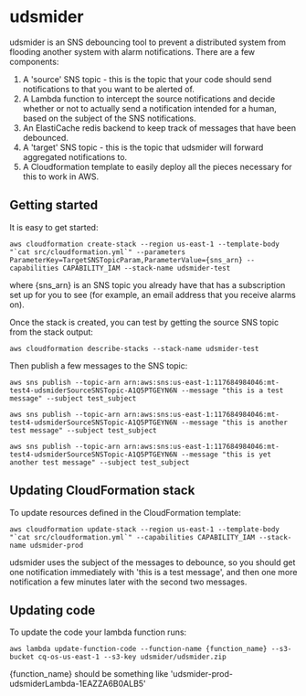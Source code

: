 # udsmider
udsmider is an SNS debouncing tool to prevent a distributed system from flooding another system with alarm notifications. There are a few components:
1) A 'source' SNS topic - this is the topic that your code should send notifications to that you want to be alerted of.
2) A Lambda function to intercept the source notifications and decide whether or not to actually send a notification intended for a human, based on the subject of the SNS notifications.
3) An ElastiCache redis backend to keep track of messages that have been debounced.
4) A 'target' SNS topic - this is the topic that udsmider will forward aggregated notifications to.
5) A Cloudformation template to easily deploy all the pieces necessary for this to work in AWS.

## Getting started
It is easy to get started:
```
aws cloudformation create-stack --region us-east-1 --template-body "`cat src/cloudformation.yml`" --parameters ParameterKey=TargetSNSTopicParam,ParameterValue={sns_arn} --capabilities CAPABILITY_IAM --stack-name udsmider-test
```
where {sns_arn} is an SNS topic you already have that has a subscription set up for you to see (for example, an email address that you receive alarms on).

Once the stack is created, you can test by getting the source SNS topic from the stack output:
```
aws cloudformation describe-stacks --stack-name udsmider-test
```

Then publish a few messages to the SNS topic:
```
aws sns publish --topic-arn arn:aws:sns:us-east-1:117684984046:mt-test4-udsmiderSourceSNSTopic-A1Q5PTGEYN6N --message "this is a test message" --subject test_subject

aws sns publish --topic-arn arn:aws:sns:us-east-1:117684984046:mt-test4-udsmiderSourceSNSTopic-A1Q5PTGEYN6N --message "this is another test message" --subject test_subject

aws sns publish --topic-arn arn:aws:sns:us-east-1:117684984046:mt-test4-udsmiderSourceSNSTopic-A1Q5PTGEYN6N --message "this is yet another test message" --subject test_subject
```

## Updating CloudFormation stack
To update resources defined in the CloudFormation template:

```
aws cloudformation update-stack --region us-east-1 --template-body "`cat src/cloudformation.yml`" --capabilities CAPABILITY_IAM --stack-name udsmider-prod
```

udsmider uses the subject of the messages to debounce, so you should get one notification immediately with 'this is a test message', and then one more notification a few minutes later with the second two messages.

## Updating code
To update the code your lambda function runs:
```
aws lambda update-function-code --function-name {function_name} --s3-bucket cq-os-us-east-1 --s3-key udsmider/udsmider.zip
```
{function_name} should be something like 'udsmider-prod-udsmiderLambda-1EAZZA6B0ALB5'
